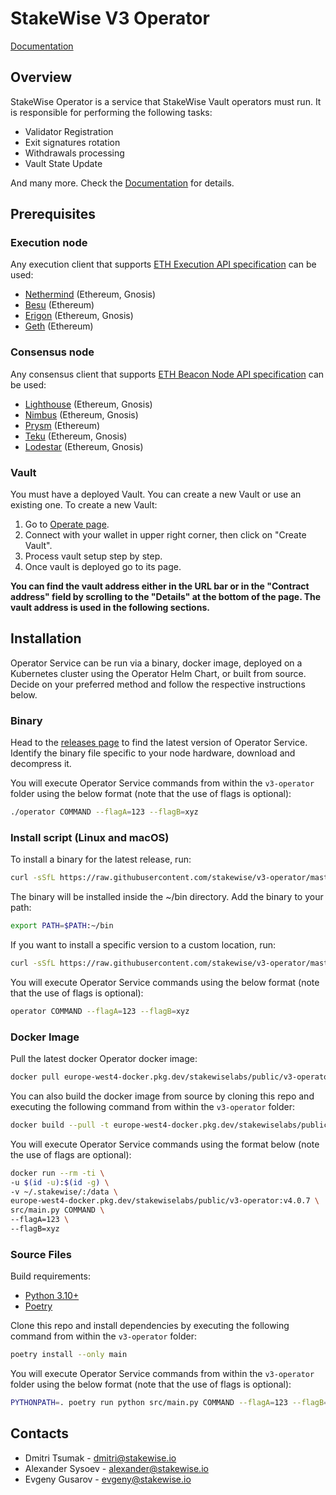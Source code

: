 # StakeWise V3 Operator

[Documentation](https://docs.stakewise.io/operator/intro)

## Overview

StakeWise Operator is a service that StakeWise Vault operators must run. It is responsible for performing the following
tasks:

- Validator Registration
- Exit signatures rotation
- Withdrawals processing
- Vault State Update

And many more. Check the [Documentation](https://docs.stakewise.io/operator/intro) for details.

## Prerequisites

### Execution node

Any execution client that supports [ETH Execution API specification](https://ethereum.github.io/execution-apis/api-documentation/) can be used:

- [Nethermind](https://launchpad.ethereum.org/en/nethermind) (Ethereum, Gnosis)
- [Besu](https://launchpad.ethereum.org/en/besu) (Ethereum)
- [Erigon](https://launchpad.ethereum.org/en/erigon) (Ethereum, Gnosis)
- [Geth](https://launchpad.ethereum.org/en/geth) (Ethereum)

### Consensus node

Any consensus client that supports [ETH Beacon Node API specification](https://ethereum.github.io/beacon-APIs/#/) can be used:

- [Lighthouse](https://launchpad.ethereum.org/en/lighthouse) (Ethereum, Gnosis)
- [Nimbus](https://launchpad.ethereum.org/en/nimbus) (Ethereum, Gnosis)
- [Prysm](https://launchpad.ethereum.org/en/prysm) (Ethereum)
- [Teku](https://launchpad.ethereum.org/en/teku) (Ethereum, Gnosis)
- [Lodestar](https://launchpad.ethereum.org/en/lodestar) (Ethereum, Gnosis)

### Vault

You must have a deployed Vault. You can create a new Vault or use an existing one.
To create a new Vault:

1. Go to [Operate page](https://app.stakewise.io/operate).
2. Connect with your wallet in upper right corner, then click on "Create Vault".
3. Process vault setup step by step.
4. Once vault is deployed go to its page.

**You can find the vault address either in the URL bar or in the "Contract address" field by scrolling to the "Details"
at
the bottom of the page. The vault address is used in the following sections.**

## Installation

Operator Service can be run via a binary, docker image, deployed on a Kubernetes cluster using the
Operator Helm Chart, or built from source. Decide on your preferred method and follow the respective instructions below.

### Binary

Head to the [releases page](https://github.com/stakewise/v3-operator/releases) to find the latest version of Operator
Service. Identify the binary file specific to your
node hardware, download and decompress it.

You will execute Operator Service commands from within the `v3-operator` folder using the below format (note that the
use of flags is optional):

```bash
./operator COMMAND --flagA=123 --flagB=xyz
```

### Install script (Linux and macOS)

To install a binary for the latest release, run:

```bash
curl -sSfL https://raw.githubusercontent.com/stakewise/v3-operator/master/scripts/install.sh | sh -s
```

The binary will be installed inside the ~/bin directory. Add the binary to your path:

```bash
export PATH=$PATH:~/bin
```

If you want to install a specific version to a custom location, run:

```bash
curl -sSfL https://raw.githubusercontent.com/stakewise/v3-operator/master/scripts/install.sh | sh -s -- -b <custom_location> vX.X.X
```

You will execute Operator Service commands using the below format (note that the use of flags is optional):

```bash
operator COMMAND --flagA=123 --flagB=xyz
```

### Docker Image

Pull the latest docker Operator docker image:

```bash
docker pull europe-west4-docker.pkg.dev/stakewiselabs/public/v3-operator:v4.0.7
```

You can also build the docker image from source by cloning this repo and executing the following command from within
the `v3-operator` folder:

```bash
docker build --pull -t europe-west4-docker.pkg.dev/stakewiselabs/public/v3-operator:v4.0.7 .
```

You will execute Operator Service commands using the format below (note the use of flags are optional):

```bash
docker run --rm -ti \
-u $(id -u):$(id -g) \
-v ~/.stakewise/:/data \
europe-west4-docker.pkg.dev/stakewiselabs/public/v3-operator:v4.0.7 \
src/main.py COMMAND \
--flagA=123 \
--flagB=xyz
```

### Source Files

Build requirements:

- [Python 3.10+](https://www.python.org/downloads/)
- [Poetry](https://python-poetry.org/docs/)

Clone this repo and install dependencies by executing the following command from within the `v3-operator` folder:

```bash
poetry install --only main
```

You will execute Operator Service commands from within the `v3-operator` folder using the below format (note that the
use of flags is optional):

```bash
PYTHONPATH=. poetry run python src/main.py COMMAND --flagA=123 --flagB=xyz
```

## Contacts

- Dmitri Tsumak - <dmitri@stakewise.io>
- Alexander Sysoev - <alexander@stakewise.io>
- Evgeny Gusarov - <evgeny@stakewise.io>
